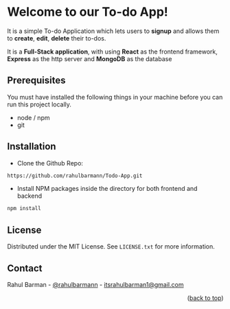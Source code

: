 <a  name="readme-top"></a>
# Welcome to our To-do App!

It is a simple To-do Application which lets users to **signup** and allows them to **create**, **edit**, **delete** their to-dos.

It is a **Full-Stack application**, with using **React** as the frontend framework, **Express** as the http server and **MongoDB** as the database

## Prerequisites

You must have installed the following things in your machine before you can run this project locally.

* node / npm
* git 

## Installation

- Clone the Github Repo:

 ```sh
https://github.com/rahulbarmann/Todo-App.git
```

- Install NPM packages inside the directory for both frontend and backend

```sh
npm install
```

## License

Distributed under the MIT License. See `LICENSE.txt` for more information.

## Contact

Rahul Barman - [@rahulbarmann](https://x.com/rahulbarmann) - itsrahulbarman1@gmail.com

  
<p  align="right">(<a  href="#readme-top">back to top</a>)</p>

